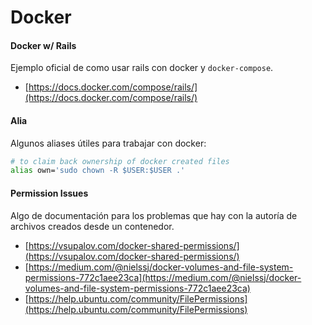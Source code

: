 # Docker
#### Docker w/ Rails
Ejemplo oficial de como usar rails con docker y `docker-compose`.
* [https://docs.docker.com/compose/rails/](https://docs.docker.com/compose/rails/)

#### Alia
Algunos aliases útiles para trabajar con docker:
```sh
# to claim back ownership of docker created files
alias own='sudo chown -R $USER:$USER .'
```

#### Permission Issues
Algo de documentación para los problemas que hay con la autoría de archivos creados desde un contenedor.
* [https://vsupalov.com/docker-shared-permissions/](https://vsupalov.com/docker-shared-permissions/)
* [https://medium.com/@nielssj/docker-volumes-and-file-system-permissions-772c1aee23ca](https://medium.com/@nielssj/docker-volumes-and-file-system-permissions-772c1aee23ca)
* [https://help.ubuntu.com/community/FilePermissions](https://help.ubuntu.com/community/FilePermissions)

